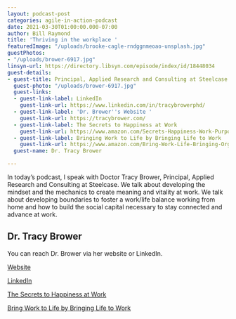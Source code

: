 ```yaml
---
layout: podcast-post
categories: agile-in-action-podcast
date: 2021-03-30T01:00:00.000-07:00
author: Bill Raymond
title: 'Thriving in the workplace '
featuredImage: "/uploads/brooke-cagle-rndggnmeoao-unsplash.jpg"
guestPhotos:
- "/uploads/brower-6917.jpg"
linsyn-url: https://directory.libsyn.com/episode/index/id/18448034
guest-details:
- guest-title: Principal, Applied Research and Consulting at Steelcase
  guest-photo: "/uploads/brower-6917.jpg"
  guest-links:
  - guest-link-label: LinkedIn
    guest-link-url: https://www.linkedin.com/in/tracybrowerphd/
  - guest-link-label: 'Dr. Brower''s Website '
    guest-link-url: https://tracybrower.com/
  - guest-link-label: The Secrets to Happiness at Work
    guest-link-url: https://www.amazon.com/Secrets-Happiness-Work-Purpose-Fulfillment/dp/1728230896/ref=sr_1_2?dchild=1&keywords=secrets+to+happiness+at+work&qid=1613782899&sr=8-2
  - guest-link-label: Bringing Work to Life by Bringing Life to Work
    guest-link-url: https://www.amazon.com/Bring-Work-Life-Bringing-Organizations/dp/1629560030/ref=tmm_hrd_swatch_0?_encoding=UTF8&qid=1613783051&sr=8-1
  guest-name: Dr. Tracy Brower

---
```

In today’s podcast, I speak with Doctor Tracy Brower, Principal, Applied Research and Consulting at Steelcase. We talk about developing the mindset and the mechanics to create meaning and vitality at work. We talk about developing boundaries to foster a work/life balance working from home and how to build the social capital necessary to stay connected and advance at work.

## Dr. Tracy Brower

You can reach Dr. Brower via her website or LinkedIn.

[Website](https://tracybrower.com/ "Website")

[LinkedIn](https://www.linkedin.com/in/tracybrowerphd/ "LinkedIn")

[The Secrets to Happiness at Work](https://www.amazon.com/Secrets-Happiness-Work-Purpose-Fulfillment/dp/1728230896/ref=sr_1_2?dchild=1&keywords=secrets+to+happiness+at+work&qid=1613782899&sr=8-2 "The Secrets to Happiness at Work")

[Bring Work to Life by Bringing Life to Work](https://www.amazon.com/Bring-Work-Life-Bringing-Organizations/dp/1629560030/ref=tmm_hrd_swatch_0?_encoding=UTF8&qid=1613783051&sr=8-1 "Bring Work to Life by Bringing Life to Work")